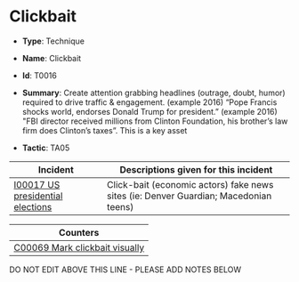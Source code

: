 # Clickbait

* **Type**: Technique

* **Name**: Clickbait

* **Id**: T0016

* **Summary**: Create attention grabbing headlines (outrage, doubt, humor) required to drive traffic & engagement. (example 2016) “Pope Francis shocks world, endorses Donald Trump for president.” (example 2016) "FBI director received millions from Clinton Foundation, his brother’s law firm does Clinton’s taxes”. This is a key asset

* **Tactic**: TA05


| Incident | Descriptions given for this incident |
| -------- | -------------------- |
| [I00017 US presidential elections](../incidents/I00017.md) | Click-bait (economic actors) fake news sites (ie: Denver Guardian; Macedonian teens) |



| Counters |
| -------- |
| [C00069 Mark clickbait visually](../counters/C00069.md) |


DO NOT EDIT ABOVE THIS LINE - PLEASE ADD NOTES BELOW